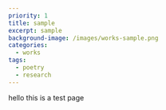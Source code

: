 ```yaml
---
priority: 1
title: sample
excerpt: sample
background-image: /images/works-sample.png
categories:
  - works
tags:
  - poetry
  - research
---
```

hello this is a test page